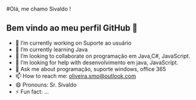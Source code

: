 #Olá, me chamo Sivaldo !
## Bem vindo ao meu perfil  GitHub 👋

- 🔭 I’m currently working on Suporte ao usuário
- 🌱 I’m currently learning Java 
- 👯 I’m looking to collaborate on programação em Java,C#, JavaScript.
- 🤔 I’m looking for help with desenvolvimento em java, JavaScript.
- 💬 Ask me about programação, suporte windows, office 365
- 📫 How to reach me: oliveira.smo@outlook.com
- 😄 Pronouns: Sr. Sivaldo
- ⚡ Fun fact: ...

